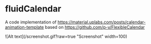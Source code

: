 # fluidCalendar
A code implementation of https://material.uplabs.com/posts/calendar-animation-template based on https://github.com/p-v/FlexibleCalendar

![Alt text](/screenshot.gif?raw=true "Screenshot" width=100)